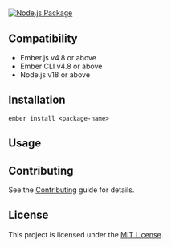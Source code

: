 # <package-name>

<package-description>

[![Node.js Package](https://github.com/alexeipanov/<package-name>/actions/workflows/npm-publish.yml/badge.svg)](https://github.com/alexeipanov/<package-name>/actions/workflows/npm-publish.yml)


## Compatibility

* Ember.js v4.8 or above
* Ember CLI v4.8 or above
* Node.js v18 or above


## Installation

```
ember install <package-name>
```


## Usage




## Contributing

See the [Contributing](CONTRIBUTING.md) guide for details.


## License

This project is licensed under the [MIT License](LICENSE.md).
